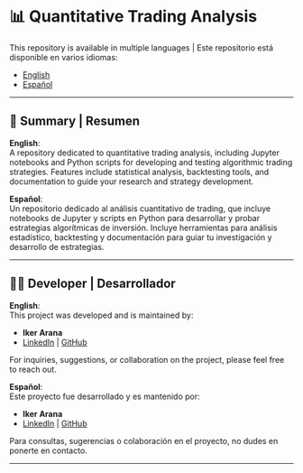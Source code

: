 # 📊 Quantitative Trading Analysis

This repository is available in multiple languages | Este repositorio está disponible en varios idiomas:
- [English](README.en.md)
- [Español](README.es.md)

---

## 📝 Summary | Resumen

**English**:  
A repository dedicated to quantitative trading analysis, including Jupyter notebooks and Python scripts for developing and testing algorithmic trading strategies. Features include statistical analysis, backtesting tools, and documentation to guide your research and strategy development.

**Español**:  
Un repositorio dedicado al análisis cuantitativo de trading, que incluye notebooks de Jupyter y scripts en Python para desarrollar y probar estrategias algorítmicas de inversión. Incluye herramientas para análisis estadístico, backtesting y documentación para guiar tu investigación y desarrollo de estrategias.

---

## 👨‍💻 Developer | Desarrollador

**English**:  
This project was developed and is maintained by:

- **Iker Arana**
- [LinkedIn](https://www.linkedin.com/in/iker-arana-0ab741a6/) | [GitHub](https://github.com/aranagarapena?tab=repositories)

For inquiries, suggestions, or collaboration on the project, please feel free to reach out.

**Español**:  
Este proyecto fue desarrollado y es mantenido por:

- **Iker Arana**
- [LinkedIn](https://www.linkedin.com/in/iker-arana-0ab741a6/) | [GitHub](https://github.com/aranagarapena?tab=repositories)

Para consultas, sugerencias o colaboración en el proyecto, no dudes en ponerte en contacto.

---

